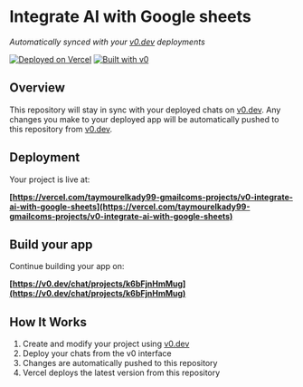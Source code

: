 # Integrate AI with Google sheets

*Automatically synced with your [v0.dev](https://v0.dev) deployments*

[![Deployed on Vercel](https://img.shields.io/badge/Deployed%20on-Vercel-black?style=for-the-badge&logo=vercel)](https://vercel.com/taymourelkady99-gmailcoms-projects/v0-integrate-ai-with-google-sheets)
[![Built with v0](https://img.shields.io/badge/Built%20with-v0.dev-black?style=for-the-badge)](https://v0.dev/chat/projects/k6bFjnHmMug)

## Overview

This repository will stay in sync with your deployed chats on [v0.dev](https://v0.dev).
Any changes you make to your deployed app will be automatically pushed to this repository from [v0.dev](https://v0.dev).

## Deployment

Your project is live at:

**[https://vercel.com/taymourelkady99-gmailcoms-projects/v0-integrate-ai-with-google-sheets](https://vercel.com/taymourelkady99-gmailcoms-projects/v0-integrate-ai-with-google-sheets)**

## Build your app

Continue building your app on:

**[https://v0.dev/chat/projects/k6bFjnHmMug](https://v0.dev/chat/projects/k6bFjnHmMug)**

## How It Works

1. Create and modify your project using [v0.dev](https://v0.dev)
2. Deploy your chats from the v0 interface
3. Changes are automatically pushed to this repository
4. Vercel deploys the latest version from this repository
